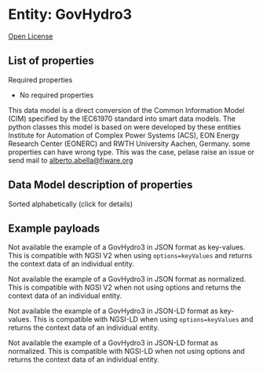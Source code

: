 Entity: GovHydro3  
=================  
[Open License](https://github.com/smart-data-models//dataModel.EnergyCIM/blob/master/GovHydro3/LICENSE.md)  

## List of properties  

Required properties  
- No required properties    
This data model is a direct conversion of the Common Information Model (CIM) specified by the IEC61970 standard into smart data models. The python classes this model is based on were developed by these entities Institute for Automation of Complex Power Systems (ACS), EON Energy Research Center (EONERC) and RWTH University Aachen, Germany. some properties can have wrong type. This was the case, pelase raise an issue or send mail to alberto.abella@fiware.org  
## Data Model description of properties  
Sorted alphabetically (click for details)  
## Example payloads    
Not available the example of a GovHydro3 in JSON format as key-values. This is compatible with NGSI V2 when  using `options=keyValues` and returns the context data of an individual entity.  
Not available the example of a GovHydro3 in JSON format as normalized. This is compatible with NGSI V2 when not using options and returns the context data of an individual entity.  
Not available the example of a GovHydro3 in JSON-LD format as key-values. This is compatible with NGSI-LD when  using `options=keyValues` and returns the context data of an individual entity.  
Not available the example of a GovHydro3 in JSON-LD format as normalized. This is compatible with NGSI-LD when not using options and returns the context data of an individual entity.  
